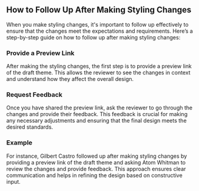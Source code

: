 ## How to Follow Up After Making Styling Changes

When you make styling changes, it's important to follow up effectively to ensure that the changes meet the expectations and requirements. Here’s a step-by-step guide on how to follow up after making styling changes:

### Provide a Preview Link

After making the styling changes, the first step is to provide a preview link of the draft theme. This allows the reviewer to see the changes in context and understand how they affect the overall design.

### Request Feedback

Once you have shared the preview link, ask the reviewer to go through the changes and provide their feedback. This feedback is crucial for making any necessary adjustments and ensuring that the final design meets the desired standards.

### Example

For instance, Gilbert Castro followed up after making styling changes by providing a preview link of the draft theme and asking Atom Whitman to review the changes and provide feedback. This approach ensures clear communication and helps in refining the design based on constructive input.